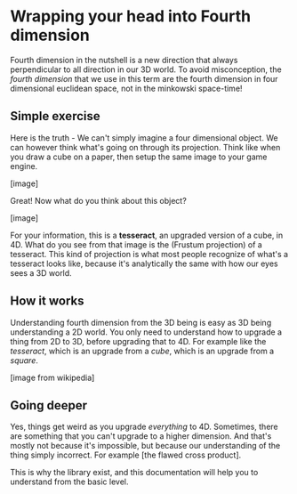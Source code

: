 # Wrapping your head into Fourth dimension

Fourth dimension in the nutshell is a new direction that always perpendicular to all direction in our 3D world. To avoid misconception, the *fourth dimension* that we use in this term are the fourth dimension in four dimensional euclidean space, not in the minkowski space-time!

## Simple exercise

Here is the truth - We can't simply imagine a four dimensional object. We can however think what's going on through its projection. Think like when you draw a cube on a paper, then setup the same image to your game engine.

[image]

Great! Now what do you think about this object?

[image]

For your information, this is a **tesseract**, an upgraded version of a cube, in 4D. What do you see from that image is the (Frustum projection) of a tesseract. This kind of projection is what most people recognize of what's a tesseract looks like, because it's analytically the same with how our eyes sees a 3D world.

## How it works

Understanding fourth dimension from the 3D being is easy as 3D being understanding a 2D world. You only need to understand how to upgrade a thing from 2D to 3D, before upgrading that to 4D. For example like the *tesseract*, which is an upgrade from a *cube*, which is an upgrade from a *square*.

[image from wikipedia]

## Going deeper

Yes, things get weird as you upgrade *everything* to 4D. Sometimes, there are something that you can't upgrade to a higher dimension. And that's mostly  not because it's impossible, but because our understanding of the thing simply incorrect. For example [the flawed cross product].

This is why the library exist, and this documentation will help you to understand from the basic level.
